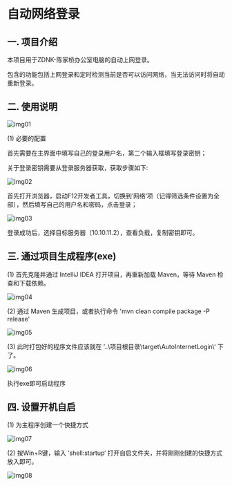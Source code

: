 # 自动网络登录

## 一. 项目介绍

本项目用于ZDNK-陈家桥办公室电脑的自动上网登录。

包含的功能包括上网登录和定时检测当前是否可以访问网络，当无法访问时将自动重新登录。
</br>

## 二. 使用说明

![img01](https://github.com/GitHubByCX/Picture/blob/master/workspace/AutoInternetLogin/readme/img01.png)

(1) 必要的配置

首先需要在主界面中填写自己的登录用户名，第二个输入框填写登录密钥；

关于登录密钥需要从登录服务器获取，获取步骤如下:

![img02](https://github.com/GitHubByCX/Picture/blob/master/workspace/AutoInternetLogin/readme/img02.png)

首先打开浏览器，启动F12开发者工具，切换到’网络‘项（记得筛选条件设置为全部），然后填写自己的用户名和密码，点击登录；

![img03](https://github.com/GitHubByCX/Picture/blob/master/workspace/AutoInternetLogin/readme/img03.png)

登录成功后，选择目标服务器（10.10.11.2），查看负载，复制密钥即可。
</br>

## 三. 通过项目生成程序(exe)

(1) 首先克隆并通过 IntelliJ IDEA 打开项目，再重新加载 Maven，等待 Maven 检查和下载依赖。

![img04](https://github.com/GitHubByCX/Picture/blob/master/workspace/AutoInternetLogin/readme/img04.png)

(2) 通过 Maven 生成项目，或者执行命令 'mvn clean compile package -P release'

![img05](https://github.com/GitHubByCX/Picture/blob/master/workspace/AutoInternetLogin/readme/img05.png)

(3) 此时打包好的程序文件应该就在 ’..\项目根目录\target\AutoInternetLogin\‘ 下了。

![img06](https://github.com/GitHubByCX/Picture/blob/master/workspace/AutoInternetLogin/readme/img06.png)

执行exe即可启动程序
</br>

## 四. 设置开机自启

(1) 为主程序创建一个快捷方式

![img07](https://github.com/GitHubByCX/Picture/blob/master/workspace/AutoInternetLogin/readme/img07.png)

(2) 按Win+R键，输入 ’shell:startup‘ 打开自启文件夹，并将刚刚创建的快捷方式放入即可。

![img08](https://github.com/GitHubByCX/Picture/blob/master/workspace/AutoInternetLogin/readme/img08.png)

